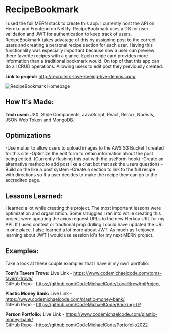 # RecipeBookmark

I used the full MERN stack to create this app. I currently host the API on Heroku and Frontend on Netlify. RecipeBookmark uses a DB for user validation and JWT for authentication to keep track of users. RecipeBookmark takes advatage of this by assigning post to the correct users and creating a personal recipe section for each user. Having this functionality was especially important because now a user can preview there favorite recipes with a glance. Each recipe card provides more information than a traditional bookmark would. On top of that this app can do all CRUD operations. Allowing users to edit post they previously created.

**Link to project:** http://recruiters-love-seeing-live-demos.com/

![RecipeBookmark  Homepage](https://recipe-bookmarks.s3.amazonaws.com/recipebookmarksnapshot.jpg)

## How It's Made:

**Tech used:** JSX, Style Components, JavaScript, React, Redux, NodeJs, JSON Web Token and MongoDB.

## Optimizations

-Use multer to allow users to upload images to the AWS S3 Bucket I created for this site
-Optimize the edit form to retain information about the post being edited. (Currently flushing this out with the useForm hook)
-Create an alternative method to add post like a chat bot that ask the users questions
-Build on the like a post system
-Create a section to link to the full recipe with directions so If a user decides to make the recipe they can go to the accredited page.

## Lessons Learned:

I learned a lot while creating this project. The most important lessons were optimization and organization. Some struggles I ran into while creating this project were updating the axios request URLs to the new Herkou URL for my API. If I used context or tradtional prop drilling I could have updated the URL in one place. I also learned a lot more about JWT. As much as I enjoyed learning about JWT I would use session id's for my next MERN project.

## Examples:

Take a look at these couple examples that I have in my own portfolio:

**Tom's Tavern Trove:**
Live Link - https://www.codemichaelcode.com/toms-tavern-trove/  
GitHub Repo - https://github.com/CodeMichaelCode/LocalBrewApiProject  

**Plastic Money Bank:**
Live Link - https://www.codemichaelcode.com/plastic-money-bank/  
GitHub Repo - https://github.com/CodeMichaelCode/Banking-LP  

**Person Portfolio:**
Live Link - https://www.codemichaelcode.com/plastic-money-bank/  
GitHub Repo - https://github.com/CodeMichaelCode/Portofolio2022  
